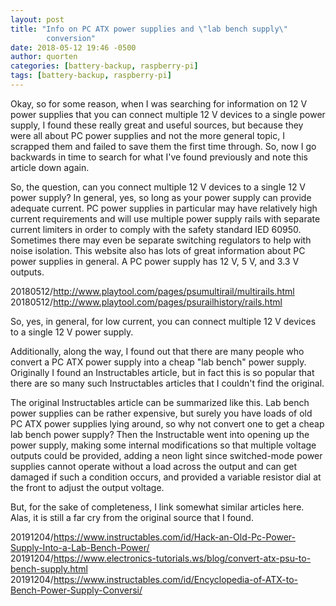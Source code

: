 ```yaml
---
layout: post
title: "Info on PC ATX power supplies and \"lab bench supply\"
        conversion"
date: 2018-05-12 19:46 -0500
author: quorten
categories: [battery-backup, raspberry-pi]
tags: [battery-backup, raspberry-pi]
---
```


Okay, so for some reason, when I was searching for information on 12 V
power supplies that you can connect multiple 12 V devices to a single
power supply, I found these really great and useful sources, but
because they were all about PC power supplies and not the more general
topic, I scrapped them and failed to save them the first time through.
So, now I go backwards in time to search for what I've found
previously and note this article down again.

So, the question, can you connect multiple 12 V devices to a single 12
V power supply?  In general, yes, so long as your power supply can
provide adequate current.  PC power supplies in particular may have
relatively high current requirements and will use multiple power
supply rails with separate current limiters in order to comply with
the safety standard IED 60950.  Sometimes there may even be separate
switching regulators to help with noise isolation.  This website also
has lots of great information about PC power supplies in general.  A
PC power supply has 12 V, 5 V, and 3.3 V outputs.

20180512/http://www.playtool.com/pages/psumultirail/multirails.html  
20180512/http://www.playtool.com/pages/psurailhistory/rails.html

So, yes, in general, for low current, you can connect multiple 12 V
devices to a single 12 V power supply.

<!-- more -->

Additionally, along the way, I found out that there are many people
who convert a PC ATX power supply into a cheap "lab bench" power
supply.  Originally I found an Instructables article, but in fact
this is so popular that there are so many such Instructables articles
that I couldn't find the original.

The original Instructables article can be summarized like this.  Lab
bench power supplies can be rather expensive, but surely you have
loads of old PC ATX power supplies lying around, so why not convert
one to get a cheap lab bench power supply?  Then the Instructable went
into opening up the power supply, making some internal modifications
so that multiple voltage outputs could be provided, adding a neon
light since switched-mode power supplies cannot operate without a load
across the output and can get damaged if such a condition occurs, and
provided a variable resistor dial at the front to adjust the output
voltage.

But, for the sake of completeness, I link somewhat similar articles
here.  Alas, it is still a far cry from the original source that I
found.

20191204/https://www.instructables.com/id/Hack-an-Old-Pc-Power-Supply-Into-a-Lab-Bench-Power/  
20191204/https://www.electronics-tutorials.ws/blog/convert-atx-psu-to-bench-supply.html  
20191204/https://www.instructables.com/id/Encyclopedia-of-ATX-to-Bench-Power-Supply-Conversi/
